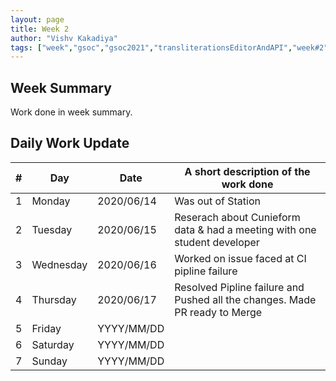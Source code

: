 ```yaml
---
layout: page
title: Week 2
author: "Vishv Kakadiya"
tags: ["week","gsoc","gsoc2021","transliterationsEditorAndAPI","week#2","eval#1"]
---
```


## Week Summary

 
Work done in week summary.

## Daily Work Update

|\#|Day|Date|A short description of the work done|  
|---	|---	|---	|---	|  
|1   	| Monday 	|   2020/06/14	| Was out of Station|  
|2   	| Tuesday  	|   2020/06/15	| Reserach about Cunieform data & had a meeting with one student developer 	|  
|3   	| Wednesday  	|  2020/06/16 	| Worked on issue faced at CI pipline failure |  
|4   	| Thursday  	|   2020/06/17	| Resolved Pipline failure and Pushed all the changes. Made PR ready to Merge |  
|5   	| Friday  	|   YYYY/MM/DD	|  |  
|6   	| Saturday  	|   YYYY/MM/DD	| 	|  
|7   	| Sunday  	|   YYYY/MM/DD	|  |  
